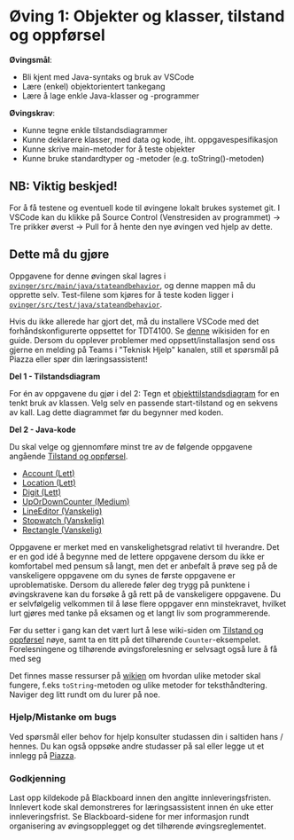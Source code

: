 # Øving 1: Objekter og klasser, tilstand og oppførsel

**Øvingsmål**:

- Bli kjent med Java-syntaks og bruk av VSCode
- Lære (enkel) objektorientert tankegang
- Lære å lage enkle Java-klasser og -programmer

**Øvingskrav**:

- Kunne tegne enkle tilstandsdiagrammer
- Kunne deklarere klasser, med data og kode, iht. oppgavespesifikasjon
- Kunne skrive main-metoder for å teste objekter
- Kunne bruke standardtyper og -metoder (e.g. toString()-metoden)

## NB: Viktig beskjed!

For å få testene og eventuell kode til øvingene lokalt brukes systemet git. I VSCode kan du klikke på Source Control (Venstresiden av programmet) -> Tre prikker øverst -> Pull for å hente den nye øvingen ved hjelp av dette.

## Dette må du gjøre

Oppgavene for denne øvingen skal lagres i [`ovinger/src/main/java/stateandbehavior`](../../src/main/java/stateandbehavior), og denne mappen må du opprette selv. Test-filene som kjøres for å teste koden ligger i [`ovinger/src/test/java/stateandbehavior`](../../src/test/java/stateandbehavior).

Hvis du ikke allerede har gjort det, må du installere VSCode med det forhåndskonfigurerte oppsettet for TDT4100. Se [denne](https://www.ntnu.no/wiki/display/tdt4100/VS+Code) wikisiden for en guide. Dersom du opplever problemer med oppsett/installasjon send oss gjerne en melding på Teams i "Teknisk Hjelp" kanalen, still et spørsmål på Piazza eller spør din læringsassistent!

**Del 1 - Tilstandsdiagram**

For én av oppgavene du gjør i del 2: Tegn et [objekttilstandsdiagram](https://www.ntnu.no/wiki/x/gSfuAw) for en tenkt bruk av klassen. Velg selv en passende start-tilstand og en sekvens av kall. Lag dette diagrammet før du begynner med koden.

**Del 2 - Java-kode**

Du skal velge og gjennomføre minst tre av de følgende oppgavene angående [Tilstand og oppførsel](https://www.ntnu.no/wiki/pages/viewpage.action?pageId=65937373).

- [Account (Lett)](./Account.md)
- [Location (Lett)](./Location.md)
- [Digit (Lett)](./Digit.md)
- [UpOrDownCounter (Medium)](./UpOrDownCounter.md)
- [LineEditor (Vanskelig)](LineEditor.md)
- [Stopwatch (Vanskelig)](Stopwatch.md)
- [Rectangle (Vanskelig)](Rectangle.md)

Oppgavene er merket med en vanskelighetsgrad relativt til hverandre. Det er en god idé å begynne med de lettere oppgavene dersom du ikke er komfortabel med pensum så langt, men det er anbefalt å prøve seg på de vanskeligere oppgavene om du synes de første oppgavene er uproblematiske. Dersom du allerede føler deg trygg på punktene i øvingskravene kan du forsøke å gå rett på de vanskeligere oppgavene. Du er selvfølgelig velkommen til å løse flere oppgaver enn minstekravet, hvilket lurt gjøres med tanke på eksamen og et langt liv som programmerende.

Før du setter i gang kan det vært lurt å lese wiki-siden om [Tilstand og oppførsel](https://www.ntnu.no/wiki/pages/viewpage.action?pageId=65937373) nøye, samt ta en titt på det tilhørende `Counter`-eksempelet. Forelesningene og tilhørende øvingsforelesning er selvsagt også lure å få med seg

Det finnes masse ressurser på [wikien](https://www.ntnu.no/wiki/display/tdt4100/Faginnhold) om hvordan ulike metoder skal fungere, f.eks `toString`-metoden og ulike metoder for teksthåndtering. Naviger deg litt rundt om du lurer på noe.

### Hjelp/Mistanke om bugs

Ved spørsmål eller behov for hjelp konsulter studassen din i saltiden hans / hennes. Du kan også oppsøke andre studasser på sal eller legge ut et innlegg på [Piazza](piazza.com/ntnu.no/spring2022/tdt4100).

### Godkjenning

Last opp kildekode på Blackboard innen den angitte innleveringsfristen. Innlevert kode skal demonstreres for læringsassistent innen én uke etter innleveringsfrist. Se Blackboard-sidene for mer informasjon rundt organisering av øvingsopplegget og det tilhørende øvingsreglementet.
